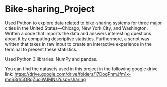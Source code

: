 # Bike-sharing_Project

Used Python to explore data related to bike-sharing systems for three major cities in the 
United States—Chicago, New York City, and Washington. 
Written a code that imports the data and answers interesting questions about it by 
computing descriptive statistics. Furthermore, a script was written that takes in raw input to 
create an interactive experience in the terminal to present these statistics.

Used Python 3 libraries: NumPy and pandas.

You can find the datasets used in this project in the following google drive link:
https://drive.google.com/drive/folders/17DogPnmJfm1x-mnS3rh5ORqZuolWJMNs?usp=sharing
